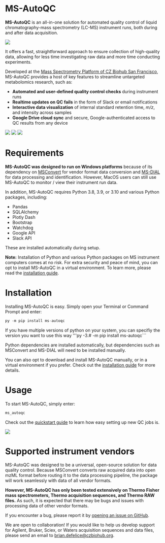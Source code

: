 # MS-AutoQC
**MS-AutoQC** is an all-in-one solution for automated quality control of liquid chromatography-mass spectrometry (LC-MS) instrument runs, both during and after data acquisition.

![](https://user-images.githubusercontent.com/7220175/221376479-4b12af91-d448-4760-af63-57339506b94c.gif)

It offers a fast, straightforward approach to ensure collection of high-quality data, allowing for less time investigating raw data and more time conducting experiments.

Developed at the [Mass Spectrometry Platform of CZ Biohub San Francisco](https://www.czbiohub.org/mass-spec/), MS-AutoQC provides a host of key features to streamline untargeted metabolomics research, such as:

- **Automated and user-defined quality control checks** during instrument runs
- **Realtime updates on QC fails** in the form of Slack or email notifications
- **Interactive data visualization** of internal standard retention time, _m/z_, and intensity across samples
- **Google Drive cloud sync** and secure, Google-authenticated access to QC results from any device

![](https://user-images.githubusercontent.com/7220175/221339311-e7e1f87a-d256-40bd-a201-10bdfff3820f.png)
![](https://user-images.githubusercontent.com/7220175/221377734-126fa6dc-2876-4fab-8d56-39ee882db7e3.png)
![](https://user-images.githubusercontent.com/7220175/221340279-ffde357b-1c84-42ad-b172-62b29faad2e4.png)

# Requirements
**MS-AutoQC was designed to run on Windows platforms** because of its dependency on [MSConvert](https://proteowizard.sourceforge.io/tools/msconvert.html) for vendor format data conversion and [MS-DIAL](http://prime.psc.riken.jp/compms/msdial/main.html) for data processing and identification. However, MacOS users can still use MS-AutoQC to monitor / view their instrument run data.

In addition, MS-AutoQC requires Python 3.8, 3.9, or 3.10 and various Python packages, including:

- Pandas
- SQLAlchemy
- Plotly Dash
- Bootstrap
- Watchdog
- Google API
- Slack API

These are installed automatically during setup.

**Note:** Installation of Python and various Python packages on MS instrument computers comes at no risk. For extra security and peace of mind, you can opt to install MS-AutoQC in a virtual environment. To learn more, please read the [installation guide](https://czbiohub-sf.github.io/MS-AutoQC/installation.html#2-install-ms-autoqc).

# Installation
Installing MS-AutoQC is easy. Simply open your Terminal or Command Prompt and enter:
```python
py -m pip install ms-autoqc
```

If you have multiple versions of python on your system, you can specifiy the version you want to use this way
'''py -3.# -m pip install ms-autoqc```

Python dependencies are installed automatically, but dependencies such as MSConvert and MS-DIAL will need to be installed manually.

You can also opt to download and install MS-AutoQC manually, or in a virtual environment if you prefer. Check out the [installation guide](https://czbiohub-sf.github.io/MS-AutoQC/installation.html#2-install-ms-autoqc) for more details.

# Usage
To start MS-AutoQC, simply enter:
```python
ms_autoqc
```

Check out the [quickstart guide](https://czbiohub-sf.github.io/MS-AutoQC/quickstart.html) to learn how easy setting up new QC jobs is.

![](https://user-images.githubusercontent.com/7220175/221339909-0130118b-b82f-4e30-8319-644f7be4d510.gif)

# Supported instrument vendors
MS-AutoQC was designed to be a universal, open-source solution for data quality control. Because MSConvert converts raw acquired data into open mzML format before routing it to the data processing pipeline, the package will work seamlessly with data of all vendor formats.

**However, MS-AutoQC has only been tested extensively on Thermo Fisher mass spectrometers, Thermo acquisition sequences, and Thermo RAW files.** As such, it is expected that there may be bugs and issues with processing data of other vendor formats.

If you encounter a bug, please report it by [opening an issue on GitHub](https://github.com/czbiohub-sf/MS-AutoQC/issues).

We are open to collaboration! If you would like to help us develop support for Agilent, Bruker, Sciex, or Waters acquisition sequences and data files, please send an email to [brian.defelice@czbiohub.org](mailto:brian.defelice@czbiohub.org).

